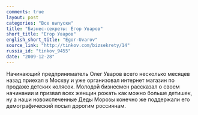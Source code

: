 ```yaml
---
comments: true
layout: post
categories: "Все выпуски"
title: "Бизнес-секреты: Егор Уваров"
short_title: "Егор Уваров"
english_short_title: "Egor-Uvarov"
source_link: "http://tinkov.com/bizsekrety/14"
russia_id: "tinkov_9455"
date: "2009-12-28"
---
```

Начинающий предприниматель Олег Уваров всего несколько месяцев назад приехал в Москву и уже организовал интернет магазин по продаже детских колясок. Молодой бизнесмен рассказал о своем начинании и призвал всех женщин рожать как можно больше детишек, ну а наши новоиспеченные Деды Морозы конечно же поддержали его демографический посыл дорогим россиянам.
